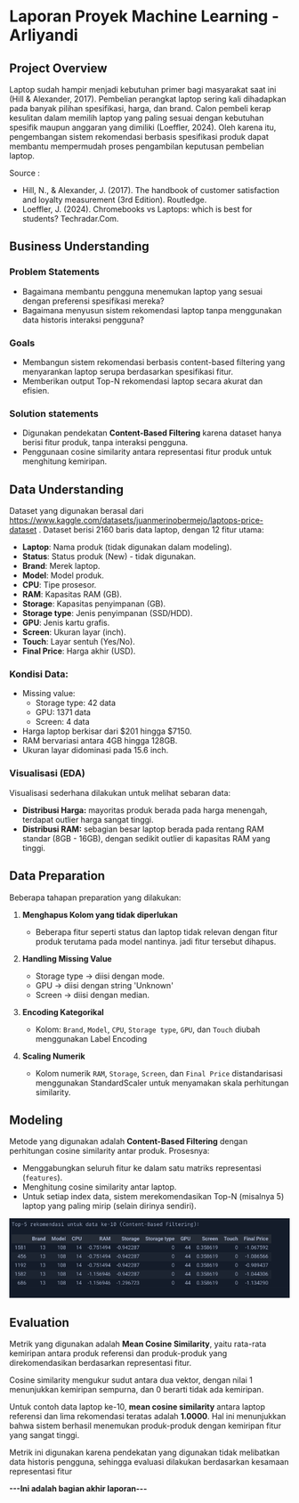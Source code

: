 # Laporan Proyek Machine Learning - Arliyandi

## Project Overview

Laptop sudah hampir menjadi kebutuhan primer bagi masyarakat saat ini (Hill & Alexander, 2017). Pembelian perangkat laptop sering kali dihadapkan pada banyak pilihan spesifikasi, harga, dan brand. Calon pembeli kerap kesulitan dalam memilih laptop yang paling sesuai dengan kebutuhan spesifik maupun anggaran yang dimiliki (Loeffler, 2024). Oleh karena itu, pengembangan sistem rekomendasi berbasis spesifikasi produk dapat membantu mempermudah proses pengambilan keputusan pembelian laptop.

Source :
- Hill, N., & Alexander, J. (2017). The handbook of customer satisfaction and loyalty measurement (3rd Edition). Routledge.
- Loeffler, J. (2024). Chromebooks vs Laptops: which is best for students? Techradar.Com.

## Business Understanding

### Problem Statements

- Bagaimana membantu pengguna menemukan laptop yang sesuai dengan preferensi spesifikasi mereka?
- Bagaimana menyusun sistem rekomendasi laptop tanpa menggunakan data historis interaksi pengguna?

### Goals

- Membangun sistem rekomendasi berbasis content-based filtering yang menyarankan laptop serupa berdasarkan spesifikasi fitur.
- Memberikan output Top-N rekomendasi laptop secara akurat dan efisien.

### Solution statements
- Digunakan pendekatan **Content-Based Filtering** karena dataset hanya berisi fitur produk, tanpa interaksi pengguna.
- Penggunaan cosine similarity antara representasi fitur produk untuk menghitung kemiripan.

## Data Understanding
Dataset yang digunakan berasal dari https://www.kaggle.com/datasets/juanmerinobermejo/laptops-price-dataset . Dataset berisi 2160 baris data laptop, dengan 12 fitur utama:

- **Laptop**: Nama produk (tidak digunakan dalam modeling).
- **Status**: Status produk (New) - tidak digunakan.
- **Brand**: Merek laptop.
- **Model**: Model produk.
- **CPU**: Tipe prosesor.
- **RAM**: Kapasitas RAM (GB).
- **Storage**: Kapasitas penyimpanan (GB).
- **Storage type**: Jenis penyimpanan (SSD/HDD).
- **GPU**: Jenis kartu grafis.
- **Screen**: Ukuran layar (inch).
- **Touch**: Layar sentuh (Yes/No).
- **Final Price**: Harga akhir (USD).

### Kondisi Data:

- Missing value:
  - Storage type: 42 data
  - GPU: 1371 data
  - Screen: 4 data
- Harga laptop berkisar dari $201 hingga $7150.
- RAM bervariasi antara 4GB hingga 128GB.
- Ukuran layar didominasi pada 15.6 inch.

### Visualisasi (EDA)

Visualisasi sederhana dilakukan untuk melihat sebaran data:

- **Distribusi Harga:** mayoritas produk berada pada harga menengah, terdapat outlier harga sangat tinggi.
- **Distribusi RAM:** sebagian besar laptop berada pada rentang RAM standar (8GB - 16GB), dengan sedikit outlier di kapasitas RAM yang tinggi.

## Data Preparation
Beberapa tahapan preparation yang dilakukan:

1. **Menghapus Kolom yang tidak diperlukan**
   - Beberapa fitur seperti status dan laptop tidak relevan dengan fitur produk terutama pada model nantinya. jadi fitur tersebut dihapus.
2. **Handling Missing Value**
   - Storage type -> diisi dengan mode.
   - GPU -> diisi dengan string 'Unknown'
   - Screen -> diisi dengan median.

3. **Encoding Kategorikal**
   - Kolom: `Brand`, `Model`, `CPU`, `Storage type`, `GPU`, dan `Touch` diubah menggunakan Label Encoding

4. **Scaling Numerik**
   - Kolom numerik `RAM`, `Storage`, `Screen`, dan `Final Price` distandarisasi menggunakan StandardScaler untuk menyamakan skala perhitungan similarity.


## Modeling

Metode yang digunakan adalah **Content-Based Filtering** dengan perhitungan cosine similarity antar produk. Prosesnya:

- Menggabungkan seluruh fitur ke dalam satu matriks representasi (`features`).
- Menghitung cosine similarity antar laptop.
- Untuk setiap index data, sistem merekomendasikan Top-N (misalnya 5) laptop yang paling mirip (selain dirinya sendiri).

![Output Rekomendasi (contoh data index ke-10)](https://github.com/M4tchaa/submission-mlt2/blob/main/topN.png)


## Evaluation
Metrik yang digunakan adalah **Mean Cosine Similarity**, yaitu rata-rata kemiripan antara produk referensi dan produk-produk yang direkomendasikan berdasarkan representasi fitur.

Cosine similarity mengukur sudut antara dua vektor, dengan nilai 1 menunjukkan kemiripan sempurna, dan 0 berarti tidak ada kemiripan.

Untuk contoh data laptop ke-10, **mean cosine similarity** antara laptop referensi dan lima rekomendasi teratas adalah **1.0000**. Hal ini menunjukkan bahwa sistem berhasil menemukan produk-produk dengan kemiripan fitur yang sangat tinggi.

Metrik ini digunakan karena pendekatan yang digunakan tidak melibatkan data historis pengguna, sehingga evaluasi dilakukan berdasarkan kesamaan representasi fitur

**---Ini adalah bagian akhir laporan---**
